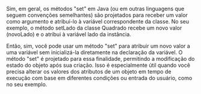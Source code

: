 Sim, em geral, os métodos "set" em Java (ou em outras linguagens que seguem convenções semelhantes) são projetados para receber um valor como argumento e atribuí-lo à variável correspondente da classe. No seu exemplo, o método setLado da classe Quadrado recebe um novo valor (novoLado) e o atribui à variável lado da instância.

Então, sim, você pode usar um método "set" para atribuir um novo valor a uma variável sem inicializá-la diretamente na declaração da variável. O método "set" é projetado para essa finalidade, permitindo a modificação do estado do objeto após sua criação. Isso é especialmente útil quando você precisa alterar os valores dos atributos de um objeto em tempo de execução com base em diferentes condições ou entrada do usuário, como no seu exemplo.